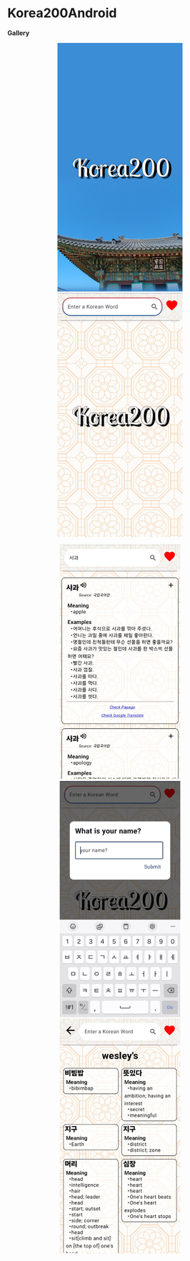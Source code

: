 # Korea200Android
**Gallery**
<p align="center">
  <img width="280" src="https://github.com/wesley-db/Korea200Android/blob/main/gallery/Splash.jpg" hspace="10">
  <img width="280" src="https://github.com/wesley-db/Korea200Android/blob/main/gallery/Home.jpg" hspace="10">
</p>
<p align="center">
  <img width="270" src="https://github.com/wesley-db/Korea200Android/blob/main/gallery/Search.jpg" hspace="10">
  <img width="270" src="https://github.com/wesley-db/Korea200Android/blob/main/gallery/Toast.jpg" hspace="10">
  <img width="270" src="https://github.com/wesley-db/Korea200Android/blob/main/gallery/Record.jpg" hspace="10">
</p>

